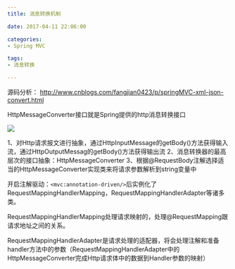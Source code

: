 ```yaml
---
title: 消息转换机制

date: 2017-04-11 22:06:00

categories:
- Spring MVC

tags:
- 消息转换

---
```


源码分析：
http://www.cnblogs.com/fangjian0423/p/springMVC-xml-json-convert.html


HttpMessageConverter接口就是Spring提供的http消息转换接口

![](http://i.imgur.com/UXOcuk9.png)

1、对Http请求报文进行抽象，通过HttpInputMessage的getBody()方法获得输入流，通过HttpOutputMessag的getBody()方法获得输出流
2、消息转换器的最高层次的接口抽象：HttpMessageConverter
3、根据@RequestBody注解选择适当的HttpMessageConverter实现类来将请求参数解析到string变量中


开启注解驱动：`<mvc:annotation-driven/>`后实例化了RequestMappingHandlerMapping，RequestMappingHandlerAdapter等诸多类。

RequestMappingHandlerMapping处理请求映射的，处理@RequestMapping跟请求地址之间的关系。

RequestMappingHandlerAdapter是请求处理的适配器，将会处理注解和准备handler方法中的参数（RequestMappingHandlerAdapter中的HttpMessageConverter完成Http请求体中的数据到Handler参数的映射）



